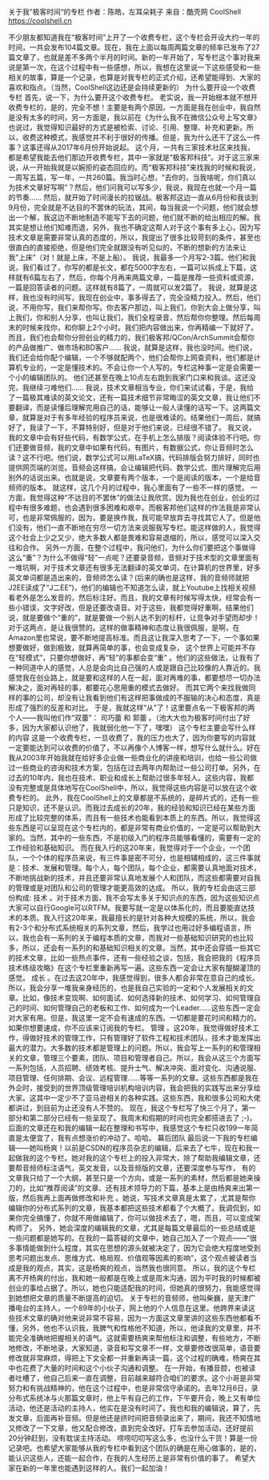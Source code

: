 关于我”极客时间“的专栏
作者：陈皓，左耳朵耗子
来自：酷壳网 CoolShell https://coolshell.cn

不少朋友都知道我在“极客时间”上开了一个收费专栏，这个专栏会开设大约一年的时间，一共会发布104篇文章。现在，我在上面以每周两篇文章的频率已发布了27篇文章了，也就是差不多两个半月的时间。新的一年开始了，写专栏这个事对我来说是第一次，在这个过程中有一些感想，所以，我想在这里说一下这些感受和一些相关的故事，算是一个记录，也算是对我专栏的正式介绍，还希望能得到、大家的喜欢和指点。（当然，CoolShell这边还是会持续更新的）
为什么要开设一个收费专栏
首先，说一下，为什么要开这个收费专栏。
老实说，我一开始根本就不想开收费专栏的，是的，完全不想！主要是有两个原因，一方面是我在创业中，我自然是没有太多的时间，另一方面是，我以前在《为什么我不在微信公众号上写文章》也说过，我觉得知识最好的方式是被检索、讨论、引用、整理、补充和更新。所以，收费这种模式，我感觉并不利于很好的传播。但是，我为什么还干了这么一件事？这事还得从2017年6月份开始说起。
这个月，一共有三家技术社区来找我，都是希望我能去他们那边开收费专栏，其中一家就是“极客邦科技”。对于这三家来说，从一开始我就是以婉拒的姿态回应的。而“极客邦科技”来找我的时候和我说，一周写五篇，写一年，一共260篇。我当时心想，“去你的，当我啥呢，你们真以为技术文章好写啊”？然后，他们问我可以写多少，我说，我现在也就一个月一篇的节奏……
然后，就开始了时间漫长的拉锯战。极客邦这边一直从6月份和我谈到9月份，完全就是不达目的不罢休的玩法，其间，每当我说一个问题，他们就会想出一个解，我这边不断地制造不能写下去的问题，他们就不断的给出相应的解。我其实是想让他们知难而退，另外，我也不确定这帮人对于这个事有多上心，因为写技术文章是需要非常认真的态度的，所以，我提出了很多比较苛刻的条件，甚至也很直白的直接拒绝，但是他们完全就跟没有听见似的，不断的想新的方法来让我”上床”（对！就是上床，不是上船）。
我说，我最多一个月写2-3篇。他们和我说，我们看过了，你写的都是长文，都在5000字左右，一篇可以拆成上下篇，这样就有6篇左右了，然后，你每个月再来两篇文章，一篇是推荐一些资料或资源，一篇是回答读者的问题。这样就有8篇了，一周就可以发2篇了。
我说，就算是这样，我也没有时间写，我现在创业中，事多得去了，完全没精力投入。然后，他们说，不用你写，我们来帮你写。你去客户那边，叫上我们，你到大会上做分享，叫上我们，你和别人分享，也叫让我们，我们全程录音，然后帮你你整理。然后每周末的时候来找你，和你聊上2个小时。我们把内容做出来，你再精编一下就好了。而且，我们也会帮你分担创业的精力的，我们极客邦/QCon/ArchSummit会帮你的产品做推广、做市场和BD客户……
我说，就算是这样，我也没时间。他们说，我们还会给你配个编辑，一个不够就配两个，他们会帮你上网查资料，他们都是计算机专业的，一定是懂技术的。不会让你一个人写的。专栏这种事一定是会需要一个小的编辑团队的。
他们还甚至在晚上10点左右跑到我家门口来和我谈。这还没完，我继续刁难他们……
我说，技术文章相当专业，你们来试试看，于是，我给了一篇极其难读的英文论文，还有一篇技术细节非常晦涩的英文文章，我让他们不要翻译，而是读懂后理解完用自己的话，能够让一般人读懂的话写一下。这两篇文章，就算是对于有多年经验的程序员来说，也是很难读的。结果他们一周后，就搞好了，我读了一下，不算特别好，但是对于他们来说，已经很不错了。
我又说，我的文章中会有好些代码，有数学公式，在手机上怎么排版？阅读体验不行吧。你们还要做音频，我的文章中如果有代码，有图片，有数据公式，你让音频时怎么读？这不行吧。他们说，数学公式可以用LaTeX搞，代码排版会努力排好，同时也提供网页端的浏览。音频会这样搞，会让编辑把代码、数学公式、图片理解完后用别外的话说出来。也就是说，文章要有两个版本，一个是阅读的版本，一个是给音频师的版本。
就这样，这几个月的过程中，我心里面有了一些不一样的感觉。
一方面，我觉得这种“不达目的不罢休”的做法让我欣赏。因为我也在创业，创业的过程中有很多难题，也会遇到很多困难和艰辛。而极客邦他们这样的作法我是非常认可，也是非常佩服的，因为，要是换作我，我可能早放弃去寻找其它人了。但是他们没有，他们一直不断地在穷尽一切方法来说服我写专栏。能这样做的人，我觉得这个社会上少之又少，绝大多数人都是畏难和容易退缩的，所以，感觉可以深入交往和合作。
另外一方面，在整个过程中，我问他们，为什么你们要把这个事做得这么“重”？为什么不做得“轻”一点呢？还要录音频，音频对于技术型的文章里面有一堆坑啊，对于技术文章还有很多无法翻译的英文单词，在计算机的世界里，好多英文单词都是造出来的，音频师怎么读？(后来的确也是这样，我的音频师就把J2EE读成了“J二EE”)，他们的编辑也不知道怎么读，就上Youtube上找相关视频看老外是怎么发音的，然后标注好。而且，我的文章有时候写得太快，经常会有一些小错误，文字好改，但是还要改语音。对于这些，我都觉得好重啊，结果他们说，就是要做个“重的”，就是要做一个别人达不到的标杆，让竞争对手望而却步！
对于这两点，是让我很赞的。这样的做事精神和态度让我很佩服，是啊，在Amazon里也常说，要不断地提高标准。而且这让我深入思考了一下，一个事如果想要做好，做到极致，就算再简单的事，也会变成复杂， 这个世界上可能并不存在“轻模式”，只要你想做好，再“轻”的事都会变“重” 。他们的这些做法，让我有了一种同道中人的感觉，人总是会向比自己强的人或是跟自己比较像的人靠近的。我感觉我在创业路上，就是要和这样的人在一起，面对再难的事，都要想尽一切办法解决之，面对再轻的事，都要花心思用重的模式去做好。
而其它两个来找我做同样的事的公司，却没有让我看到他们有这样把事做成的不服输的决心和态度，真是形成了强烈的反差和对比。
于是，我就这样“从”了！这里要点名一下极客邦的两个人——我叫他们作“双蕾”： 司巧蕾 和 郭蕾 。（池大大也为极客时间付出了好多，因为大家都认识他了，我就弱化他一下了，嘿嘿）
这个专栏主要会写什么样的内容
这是一个收费专栏，一旦收费了，我的压力也大了，因为你要写的内容就一定要能达到可以收费的价值了，不以再像个人博客一样，想写什么就什么。好在我从2003年开始我就在给好多企业做一些商业化的讲座和培训，也给一些公司做过一些商业的咨询和技术方案，包括在过去两年内帮助过一些公司打单。另外，在过去的10年内，我也在技术、职业和成长上帮助过很多年轻人。这些内容，我都没有完整或是具体地写在CoolShell中，所以，我觉得这些内容是可以放在这个收费专栏的。
此外，我在CoolShell上的文章都是不系统的，是碎片式的，还有一些只是知识，还不是认识。而我过去成长的20年，我的经验和知识已经在某些方面形成了比较完整的体系，而且有一些技术也能看到本质上的东西。所以，我觉得这些东西是可以呈现在这个专栏内的，都是非常有商业价值的，一定是可以帮助到大家的。当然，其中的一些东西，不是初级入门的程序员能够看懂的，需要有一定的工作经验和基础知识。
而在我入行的这20年来，我觉得对于一个企业，一个团队，一个个体的程序员来说，有三件事是密不可分，也是相辅相成的，这三件事就是：技术、发展和管理。每个人，每个团队，每个企业，都需要认真地面对技术，不断地挑战新的技术，并且还要非常认真地发展个人和团队，而这些都需要对自我的管理或是对团队和公司的管理才能更高效的达成。
所以，我的专栏会由这三部份构成:
技术 。对于技术方面，我不会写太多关于知识点的东西，因为这些知识点大家可以自行Google可以RTFM。我要写就一定是以体系化的，而且要能直达技术的本质。我入行这20年来，我最擅长的是针对各种大规模的系统，所以，我会有2-3个和分布式系统相关的系列文章，然后，我学过也用过好多编程语言，所以，我也会有一系列的关于编程本质的文章，而我对一些基础知识研究的也比较多，所以，还会有一系列的和基础知识相关的文章。当然，其中还会穿插一些其它的技术文章，比如一些热点事件，还有一些经验之谈，包括，我会把我的《程序员技术练级攻略》在这个专栏里重新再写一遍。这些东西一定会让大家有醍醐灌顶的感觉。
成长 。在过去这20年中，我感觉得到，很多人都会非常在意自己的成长。所以，我会分享一堆我亲身经历的，也是我自己实验的一定和个人发展相关的文章。比如，像技术变现啊、如何面试、如何选择新的技术、如何学习、如何管理自己的时间、如何管理自己的老板和工作、如何成为一个Leader……这些东西一定会对大家有用。但是，我这里一定不会有速成的东西。一切都是要花时间和精力的。如果你想要速成，你不应该来订阅我的专栏。
管理 。这20年，我觉得做好技术工作，得做好技术的管理工作，只有管理好了软件工程和技术团队，技术才能发挥出最大的潜力。大多数的技术都是管理上的问题。所以，我会写上一系列的和管理相关的文章，管理三个要素，团队、项目和管理者自己。所以，我会从这三个方面写一系列包括，人员招聘、绩效考核、提升士气、解决冲突、面对变化、沟通说服、项目管理、任何排期、会议、远程管理……等等一系列的文章。这些东西都是我在外企时，接受到的世界顶级管理培训机构培训内容，我会把我的实践写出来分享给大家。这其中一定少不了亚马逊相关的各种实践。这些东西，我和很多公司和大佬都讲过，到目前为止还没有人不赞的。
现在，我这个专栏写了快三个月了，第一部分和第二部分已经有一些呈现了。我周末和假期的时间也完全都搭进去了 ;-)。后面的文章还在和我的编辑一起在整理和书写中，我感觉这个专栏只收199一年简直是太便宜了，我有点想涨价的冲动了。哈哈。
幕后团队
最后说一下我的专栏编辑——她叫杨爽！以前是CSDN的程序员杂志的编辑，后来去了七牛，现在和我一起做我的这个专栏。她对我的这个专栏上的投入非常大，除了帮助我编辑文章，还要帮音频师标注语气，英文发音，以及音频版的文章，还要深度参与写作， 有的文章我只给了一个大纲，甚至只是一个方向，或是一系列的素材，然后都是她来操刀的，比如“推荐阅读”的文章、还有技术领导力的下篇，基本上是由杨爽来出第一版，然后我再上面再做修改和补充 。她说，写技术文章真是太累了，尤其是帮你编辑你的分布式系列的文章，我基本都把这些技术都看了个大概了。我调侃到，如果你完全搞懂了，你就不用做编辑了，你可以做技术去了，嗯，而且，可以变成架构师了。
另外，她会深度的编辑我的文章，尤其是每篇文章最后的一些总结或是一些问题都是她写的。在我的一篇答疑的文章中，她自己加入了一个观点——“很多事情能做到什么程度，其实在思想的源头就被决定了，因为它会绝大程度地受到思考问题出发点、思维方式、格局观、价值观等因素的影响”，这个观点被读者当成是我的观点，其实，这是杨爽的观点，当然我也很同意。
所以，我的这个专栏离不开杨爽的付出，我和她一般都是在晚上或是周末沟通，因为平时我的时候都被创业的事给占据了。所以，她也只能适配我的时间，但她真的很努力，我能感觉得到她想把文章的质量不断提高的迫切。
关于专栏的音频师，他叫柴巍，是天津广播电台的主持人，一个89年的小伙子，网上他的个人信息在这里。他跨界来读这些技术文章的确对他来说非常不容易，因为一方面这文章里讲的这些东西他都看不懂，另外，他也不认识我，我脾气和性格他不知道，所以，他读我的文章里，并不能完全准确地把握相关的语气。这就需要杨爽来帮他标注和调整，有些地方，不断地修改，不断地录，大家知道，录音和写文章不一样，文章要修改很简单，语音要修改就非常麻烦，得把上下文全都一并重新再读一篇，这个过程的确难，杨爽在其中也花费了大量的时间和这个小伙子沟通和调整。
在一开始，有播音腔，也被读者吐槽了，他自己后来一直在调整，目前越来越符合咱们的要求。这个小哥是非常努力和有挑战精神的，他在这个过程中，也是非常信守承诺的。去年12月6日，录分布式系统冰与火那篇文章时，他上午有自己的工作，下午要开会，晚上又有单位活动，他还是活动的主持人，他实在是没有时间了。我也和我的编辑说，算了，先发文章，后面再补音频。但是他还是挤时间把音频录出来了，期间，我还不知情地又修改了一下文章，他又配合修改，直到完全改好。打车去参加活动，还好提前20分钟赶到，没有耽误主持活动。
唠唠叨叨写这么多，也没什么干货！算是一份记录吧。也希望大家能够从我的专栏中看到这个团队的确是在用心做事的，是的，能认识这些人，还能一起合作，在我的人生经历上是非常有价值的事了。
希望大家在新的一年里也能遇到这样的人。我们一起加油！